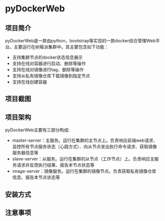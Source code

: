 # pyDockerWeb
## 项目简介
pyDockerWeb是一款由python，bootstrap等实现的一款docker综合管理Web平台。主要运行在树莓派集群中。其主要包含如下功能：
- 支持集群节点的docker状态信息展示
- 支持在线对容器进行启动、删除等操作
- 支持在线对镜像进行tag、删除等操作
- 支持从私有镜像仓库下载镜像到指定节点
- 支持在线创建容器   

## 项目截图
## 项目架构
pyDockerWeb主要有三部分构成:
- master-server：主服务。运行在集群的主节点上。负责响应前端web请求、监控所有节点服务状态（心跳方式）、向从节点发出执行命令请求、获取镜像服务器信息等
- slave-server：从服务。运行在集群的从节点（工作节点）上。负责响应主服务请求并反馈执行结果、报告本节点状态等
- image-server：镜像服务。运行在集群的镜像节点。负责获取私有镜像仓库信息、报告本节点状态等

## 安装方式
## 注意事项
